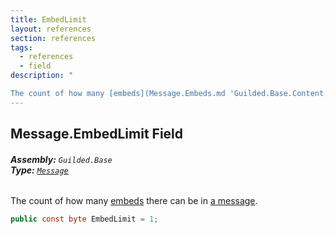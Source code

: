 ```yaml
---
title: EmbedLimit
layout: references
section: references
tags:
  - references
  - field
description: "

The count of how many [embeds](Message.Embeds.md 'Guilded.Base.Content.Message.Embeds') there can be in [a message](Message.md 'Guilded.Base.Content.Message')."
---
```


## Message.EmbedLimit Field
###### **Assembly:** `Guilded.Base`<br/>**Type:** [`Message`](Message.md 'Guilded.Base.Content.Message')

The count of how many [embeds](Message.Embeds.md 'Guilded.Base.Content.Message.Embeds') there can be in [a message](Message.md 'Guilded.Base.Content.Message').

```csharp
public const byte EmbedLimit = 1;
```